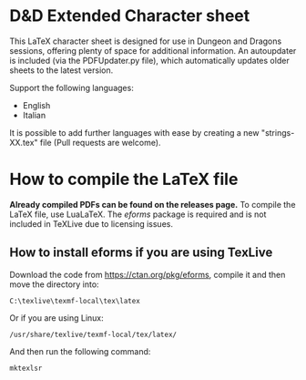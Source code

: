 # D&D Extended Character sheet

This LaTeX character sheet is designed for use in Dungeon and Dragons sessions, offering plenty of space for additional information.
An autoupdater is included (via the PDFUpdater.py file), which automatically updates older sheets to the latest version.

Support the following languages:
 - English
 - Italian

It is possible to add further languages with ease by creating a new "strings-XX.tex" file (Pull requests are welcome).

# How to compile the LaTeX file
**Already compiled PDFs can be found on the releases page.**
To compile the LaTeX file, use LuaLaTeX.
The _eforms_ package is required and is not included in TeXLive due to licensing issues.

## How to install eforms if you are using TexLive
Download the code from https://ctan.org/pkg/eforms, compile it and then move the directory into:

```C:\texlive\texmf-local\tex\latex```

Or if you are using Linux:

```/usr/share/texlive/texmf-local/tex/latex/```

And then run the following command:

```mktexlsr```
